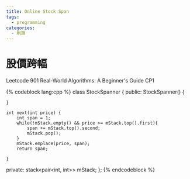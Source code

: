 ```yaml
---
title: Online Stock Span
tags:
  - programming
categories:
  - 刷題
---
```


# 股價跨幅
Leetcode 901
Real-World Algorithms: A Beginner's Guide CP1

{% codeblock lang:cpp %}
class StockSpanner {
public:
    StockSpanner() {

    }

    int next(int price) {
        int span = 1;
        while(!mStack.empty() && price >= mStack.top().first){
            span += mStack.top().second;
            mStack.pop();
        }
        mStack.emplace(price, span);
        return span;

    }
private:
    stack<pair<int, int>> mStack;
};
{% endcodeblock %}
